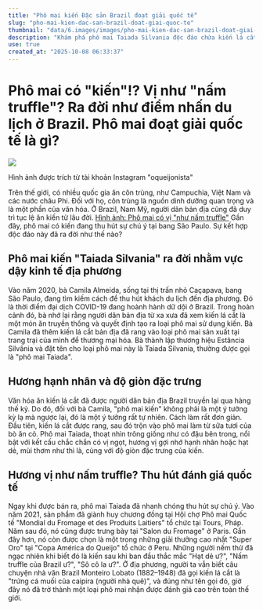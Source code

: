 ```yaml
---
title: "Phô mai kiến Đặc sản Brazil đoạt giải quốc tế"
slug: "pho-mai-kien-dac-san-brazil-doat-giai-quoc-te"
thumbnail: "data/6.images/images/pho-mai-kien-dac-san-brazil-doat-giai-quoc-te.webp"
description: "Khám phá phô mai Taiada Silvania độc đáo chứa kiến lá cắt từ Brazil, được tạo ra để thúc đẩy du lịch và giành nhiều giải thưởng quốc tế với hương vị như nấm truffle."
use: true
created_at: "2025-10-08 06:33:37"
---
```


# Phô mai có "kiến"!? Vị như "nấm truffle"? Ra đời như điểm nhấn du lịch ở Brazil. Phô mai đoạt giải quốc tế là gì?

![](/images/20251007-10128593-it_nlab-000-1-view.webp)

Hình ảnh được trích từ tài khoản Instagram "oqueijonista"

Trên thế giới, có nhiều quốc gia ăn côn trùng, như Campuchia, Việt Nam và các nước châu Phi. Đối với họ, côn trùng là nguồn dinh dưỡng quan trọng và là một phần của văn hóa. Ở Brazil, Nam Mỹ, người dân bản địa cũng đã duy trì tục lệ ăn kiến từ lâu đời.
[Hình ảnh: Phô mai có vị "như nấm truffle"](https://nlab.itmedia.co.jp/cont/articles/3572988/2/#utm_source=yahoo_v3&utm_medium=feed&utm_campaign=20251007-10128593&utm_term=it_nlab-life&utm_content=embed)
Gần đây, phô mai có kiến đang thu hút sự chú ý tại bang São Paulo. Sự kết hợp độc đáo này đã ra đời như thế nào?

## Phô mai kiến "Taiada Silvania" ra đời nhằm vực dậy kinh tế địa phương

Vào năm 2020, bà Camila Almeida, sống tại thị trấn nhỏ Caçapava, bang São Paulo, đang tìm kiếm cách để thu hút khách du lịch đến địa phương.
Đó là thời điểm đại dịch COVID-19 đang hoành hành dữ dội ở Brazil. Trong hoàn cảnh đó, bà nhớ lại rằng người dân bản địa từ xa xưa đã xem kiến lá cắt là một món ăn truyền thống và quyết định tạo ra loại phô mai sử dụng kiến.
Bà Camila đã thêm kiến lá cắt bản địa đã rang vào loại phô mai sản xuất tại trang trại của mình để thương mại hóa. Bà thành lập thương hiệu Estância Silvânia và đặt tên cho loại phô mai này là Taiada Silvania, thường được gọi là "phô mai Taiada".

## Hương hạnh nhân và độ giòn đặc trưng

Văn hóa ăn kiến lá cắt đã được người dân bản địa Brazil truyền lại qua hàng thế kỷ. Do đó, đối với bà Camila, "phô mai kiến" không phải là một ý tưởng kỳ lạ mà ngược lại, đó là một ý tưởng rất tự nhiên.
Cách làm rất đơn giản. Đầu tiên, kiến lá cắt được rang, sau đó trộn vào phô mai làm từ sữa tươi của bò ăn cỏ. Phô mai Taiada, thoạt nhìn trông giống như có đậu bên trong, nổi bật với kết cấu chắc chắn có vị ngọt, hương vị gợi nhớ hạnh nhân hoặc hạt dẻ, mùi thơm như thì là, cùng với độ giòn đặc trưng của kiến.

## Hương vị như nấm truffle? Thu hút đánh giá quốc tế

Ngay khi được bán ra, phô mai Taiada đã nhanh chóng thu hút sự chú ý.
Vào năm 2021, sản phẩm đã giành huy chương đồng tại Hội chợ Phô mai Quốc tế "Mondial du Fromage et des Produits Laitiers" tổ chức tại Tours, Pháp. Năm sau đó, nó cũng được trưng bày tại "Salon du Fromage" ở Paris.
Gần đây hơn, nó còn được chọn là một trong những giải thưởng cao nhất "Super Oro" tại "Copa América do Queijo" tổ chức ở Peru. Những người nếm thử đã ngạc nhiên khi biết đó là kiến sau khi ban đầu thắc mắc "Hạt dẻ ư?", "Nấm truffle của Brazil ư?", "Sô cô la ư?".
Ở địa phương, người ta vẫn biết câu chuyện nhà văn Brazil Monteiro Lobato (1882–1948) đã gọi kiến lá cắt là "trứng cá muối của caipira (người nhà quê)", và đúng như tên gọi đó, giờ đây nó đã trở thành một loại phô mai nhận được đánh giá cao trên toàn thế giới.